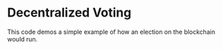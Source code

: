 
# Decentralized Voting

This code demos a simple example of how an election on the blockchain would run.


